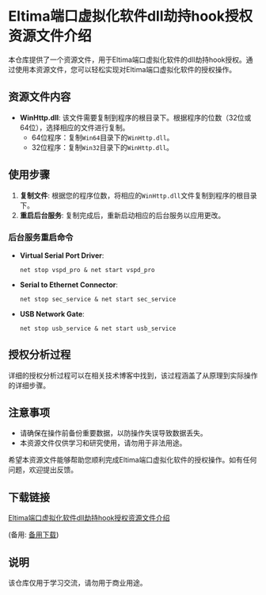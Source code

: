 # Eltima端口虚拟化软件dll劫持hook授权资源文件介绍

本仓库提供了一个资源文件，用于Eltima端口虚拟化软件的dll劫持hook授权。通过使用本资源文件，您可以轻松实现对Eltima端口虚拟化软件的授权操作。

## 资源文件内容

- **WinHttp.dll**: 该文件需要复制到程序的根目录下。根据程序的位数（32位或64位），选择相应的文件进行复制。
  - 64位程序：复制`Win64`目录下的`WinHttp.dll`。
  - 32位程序：复制`Win32`目录下的`WinHttp.dll`。

## 使用步骤

1. **复制文件**: 根据您的程序位数，将相应的`WinHttp.dll`文件复制到程序的根目录下。
2. **重启后台服务**: 复制完成后，重新启动相应的后台服务以应用更改。

### 后台服务重启命令

- **Virtual Serial Port Driver**:
  ```
  net stop vspd_pro & net start vspd_pro
  ```
- **Serial to Ethernet Connector**:
  ```
  net stop sec_service & net start sec_service
  ```
- **USB Network Gate**:
  ```
  net stop usb_service & net start usb_service
  ```

## 授权分析过程

详细的授权分析过程可以在相关技术博客中找到，该过程涵盖了从原理到实际操作的详细步骤。

## 注意事项

- 请确保在操作前备份重要数据，以防操作失误导致数据丢失。
- 本资源文件仅供学习和研究使用，请勿用于非法用途。

希望本资源文件能够帮助您顺利完成Eltima端口虚拟化软件的授权操作。如有任何问题，欢迎提出反馈。

## 下载链接
[Eltima端口虚拟化软件dll劫持hook授权资源文件介绍](https://pan.quark.cn/s/49d412ada60e) 

(备用: [备用下载](https://pan.baidu.com/s/1y9PAvXjisQNmuPTKq69unQ?pwd=1223))

## 说明

该仓库仅用于学习交流，请勿用于商业用途。
